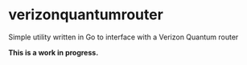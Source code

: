 # verizonquantumrouter
Simple utility written in Go to interface with a Verizon Quantum router

**This is a work in progress.**
